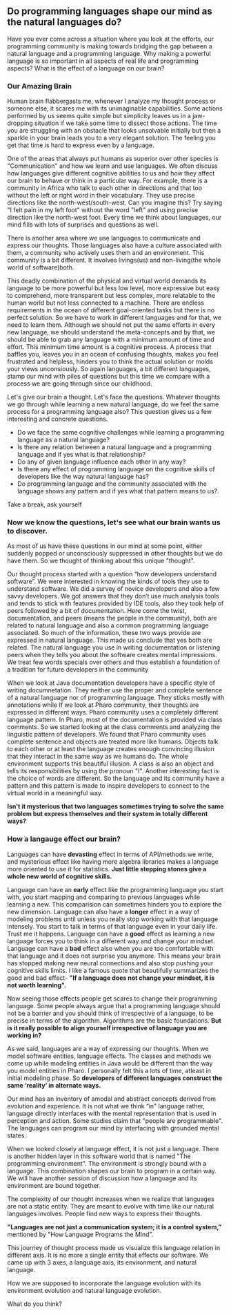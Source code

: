 ## Do programming languages shape our mind as the natural languages do?

Have you ever come across a situation where you look at the efforts, our programming community is making towards bridging the gap between a natural language and a programming language. Why making a powerful language is so important in all aspects of real life and programming aspects? What is the effect of a language on our brain? 


### Our Amazing Brain
Human brain flabbergasts me, whenever I analyze my thought process or someone else, it scares me with its unimaginable capabilities. Some actions performed by us seems quite simple but simplicity leaves us in a jaw-dropping situation if we take some time to dissect those actions. The time you are struggling with an obstacle that looks unsolvable initially but then a sparkle in your brain leads you to a very elegant solution. The feeling you get that time is hard to express even by a language.

One of the areas that always put humans as superior over other species is "Communication" and how we learn and use languages.
We often discuss how languages give different cognitive abilities to us and how they affect our brain to behave or think in a particular way. For example, there is a community in Africa who talk to each other in directions and that too without the left or right word in their vocabulary. They use precise directions like the north-west/south-west. Can you imagine this? Try saying "I felt pain in my left foot" without the word "left" and using precise direction like the north-west foot. Every time we think about languages, our mind fills with lots of surprises and questions as well.

There is another area where we use languages to communicate and express our thoughts. Those languages also have a culture associated with them, a community who actively uses them and an environment. This community is a bit different. It involves livings(us) and non-living(the whole world of software)both.

This deadly combination of the physical and virtual world demands its language to be more powerful but less low level, more expressive but easy to comprehend, more transparent but less complex, more relatable to the human world but not less connected to a machine. There are endless requirements in the ocean of different goal-oriented tasks but there is no perfect solution. So we have to work in different languages and for that, we need to learn them. Although we should not put the same efforts in every new language, we should understand the meta-concepts and by that, we should be able to grab any language with a minimum amount of time and effort. This minimum time amount is a cognitive process. A process that baffles you, leaves you in an ocean of confusing thoughts, makes you feel frustrated and helpless, hinders you to think the actual solution or molds your views unconsiously. So again languages, a bit different languages, stamp our mind with piles of questions but this time we compare with a process we are going through since our childhood.

Let's give our brain a thought. Let's face the questions. 
Whatever thoughts we go through while learning a new natural language, do we feel the same process for a programming language also? This question gives us a few interesting and concrete questions. 

- Do we face the same cognitive challenges while learning a programming language as a natural language?
- Is there any relation between a natural language and a programming language and if yes what is that relationship?
- Do any of given language influence each other in any way?
- Is there any effect of programming language on the cognitive skills of developers like the way natural language has?
- Do programming language and the community associated with the language shows any pattern and if yes what that pattern means to us?.

Take a break, ask yourself 

### Now we know the questions, let's see what our brain wants us to discover.
As most of us have these questions in our mind at some point, either suddenly popped or unconsciously suppressed in other thoughts but we do have them.
So we thought of thinking about this unique "thought".

Our thought process started with a question “how developers understand software”. We were interested in knowing the kinds of tools they use to understand software. We did a survey of novice developers and also a few savvy developers. We got answers that they don’t use much analysis tools and tends to stick with features provided by IDE tools, also they took help of peers followed by a bit of documentation. Here come the twist, documentation, and peers (means the people in the community), both are related to natural language and also a common programming language associated. So much of the information, these two ways provide are expressed in natural language. This made us conclude that yes both are related. The natural language you use in writing documentation or listening peers when they tells you about the software creates mental impressions. We treat few words specials over others and thus establish a foundation of a tradition for future developers in the community

When we look at Java documentation developers have a specific style of writing documnetation. They neither use the proper and complete sentence of a natural language nor of programming language. They sticks mostly with annotations while If we look at Pharo community, their thoughts are expressed in different ways. Pharo community uses a completely different language pattern.  In Pharo, most of the documentation is provided via class comments. So we started looking at the class comments and analyzing the linguistic pattern of developers. We found that Pharo community uses complete sentence and objects are treated more like humans. Objects talk to each other or at least the language creates enough convincing illusion that they interact in the same way as we humans do. The whole environment supports this beautiful illusion. A class is also an object and tells its responsibilities by using the pronoun "I". Another interesting fact is the choice of words are different. So the language and its community have a pattern and this pattern is made to inspire developers to connect to the virtual world in a meaningful way.

**Isn't it mysterious that two languages sometimes trying to solve the same problem but express themselves and their system in totally different ways?**

 ### How a langauge effect our brain?
 
 Languages can have **devasting** effect in terms of API/methods we write, and mysterious effect like having more algebra libraries makes a language more oriented to use it for statistics.
**Just little stepping stones give a whole new world of cognitive skills.**

Language can have an **early** effect like the programming language you start with, you start mapping and comparing to previous languages while learning a new. This comparision can sometimes hinders you to explore the new dimension.
Language can also have a **longer** effect in a way of modeling problems until unless you really stop working with that language intensely. You start to talk in terms of that language even in your daily life. Trust me it happens.
Language can have a **good** effect as learning a new language forces you to think in a different way and change your mindset.
Language can have a **bad** effect also when you are too comfortable with that language and it does not surprise you anymore. This means your brain has stopped making new neural connections and also stop pushing your cognitive skills limits.  I like a famous quote that beautifully summarizes the good and bad effect- 
**"If a language does not change your mindset, it is not worth learning".**

Now seeing those effects people get scares to change their programming language. Some people always argue that a programming language should not be a barrier and you should think of irrespective of a language, to be precise in terms of the algorithm. Algorithms are the basic foundations.
**But is it really possible to align yourself irrespective of language you are working in?**

As we said, languages are a way of expressing our thoughts.
When we model software entities, language effects. The classes and methods we come up while modeling entities in Java would be different than the way you model entities in Pharo. I personally felt this a lots of time, atleast in initial modeling phase.
So **developers of different languages construct the same ‘reality’ in alternate ways.**

Our mind has an inventory of amodal and abstract concepts derived from evolution and experience. It is not what we think “in" language rather, language directly interfaces with the mental representation that is used in perception and action. Some studies claim that "people are programmable". The languages can program our mind by interfacing with grounded mental states. 

When we looked closely at language effect, it is not just a language. There is another hidden layer in this software world that is named "The programming environment".  The environment is strongly bound with a language. This combination shapes our brain to program in a certain way. We will have another session of discussion how a language and its environment are bound together.

The complexity of our thought increases when we realize that languages are not a static entity. They are meant to evolve with time like our natural languages involves. People find new ways to express their thoughts.

**"Languages are not just a communication system; it is a control system,”** mentioned by "How Language Programs the Mind”.

This journey of thought process made us visualize this language relation in different axis. It is no more a single entity that effects our software. We came up with 3 axes, a language axis, its environment, and natural language.

How we are supposed to incorporate the language evolution with its environment evolution and natural language evolution.

What do you think?
